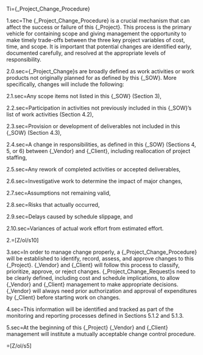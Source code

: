 Ti={_Project_Change_Procedure}

1.sec=The {_Project_Change_Procedure} is a crucial mechanism that can affect the success or failure of this {_Project}. This process is the primary vehicle for containing scope and giving management the opportunity to make timely trade-offs between the three key project variables of cost, time, and scope. It is important that potential changes are identified early, documented carefully, and resolved at the appropriate levels of responsibility.

2.0.sec={_Project_Change}s are broadly defined as work activities or work products not originally planned for as defined by this {_SOW}. More specifically, changes will include the following:

2.1.sec=Any scope items not listed in this {_SOW} (Section 3),

2.2.sec=Participation in activities not previously included in this {_SOW}’s list of work activities (Section 4.2),

2.3.sec=Provision or development of deliverables not included in this {_SOW} (Section 4.3),

2.4.sec=A change in responsibilities, as defined in this {_SOW} (Sections 4, 5, or 6) between {_Vendor} and {_Client}, including reallocation of project staffing,

2.5.sec=Any rework of completed activities or accepted deliverables,

2.6.sec=Investigative work to determine the impact of major changes,

2.7.sec=Assumptions not remaining valid,

2.8.sec=Risks that actually occurred,

2.9.sec=Delays caused by schedule slippage, and

2.10.sec=Variances of actual work effort from estimated effort.

2.=[Z/ol/s10]

3.sec=In order to manage change properly, a {_Project_Change_Procedure} will be established to identify, record, assess, and approve changes to this {_Project}. {_Vendor} and {_Client} will follow this process to classify, prioritize, approve, or reject changes. {_Project_Change_Request}s need to be clearly defined, including cost and schedule implications, to allow {_Vendor} and {_Client} management to make appropriate decisions. {_Vendor} will always need prior authorization and approval of expenditures by {_Client} before starting work on changes.

4.sec=This information will be identified and tracked as part of the monitoring and reporting processes defined in Sections 5.1.2 and 5.1.3.

5.sec=At the beginning of this {_Project} {_Vendor} and {_Client} management will institute a mutually acceptable change control procedure.

=[Z/ol/s5]
